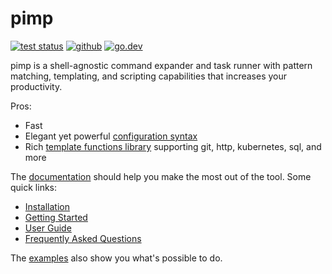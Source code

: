 # pimp

[![test status](https://img.shields.io/github/workflow/status/aymericbeaumet/pimp/Continuous%20Integration?style=flat-square&logo=github)](https://github.com/aymericbeaumet/pimp/actions) [![github](https://img.shields.io/github/issues/aymericbeaumet/pimp?style=flat-square&logo=github)](https://github.com/aymericbeaumet/pimp/issues) [![go.dev](https://img.shields.io/github/v/release/aymericbeaumet/pimp?style=flat-square&logo=go&label=go.dev&logoColor=white)](https://pkg.go.dev/github.com/aymericbeaumet/pimp)

pimp is a shell-agnostic command expander and task runner with pattern matching, templating, and scripting capabilities that increases your productivity.

Pros:

* Fast
* Elegant yet powerful [configuration syntax](https://www.pimp.dev/user-guide/pimpfile)
* Rich [template functions library](https://www.pimp.dev/user-guide/template-engine) supporting git, http, kubernetes, sql, and more

The [documentation](https://www.pimp.dev/) should help you make the most out of the tool. Some quick links:

* [Installation](https://www.pimp.dev/installation)
* [Getting Started](https://www.pimp.dev/getting-started)
* [User Guide](https://www.pimp.dev/user-guide)
* [Frequently Asked Questions](https://www.pimp.dev/faq)

The [examples](./examples) also show you what's possible to do.
